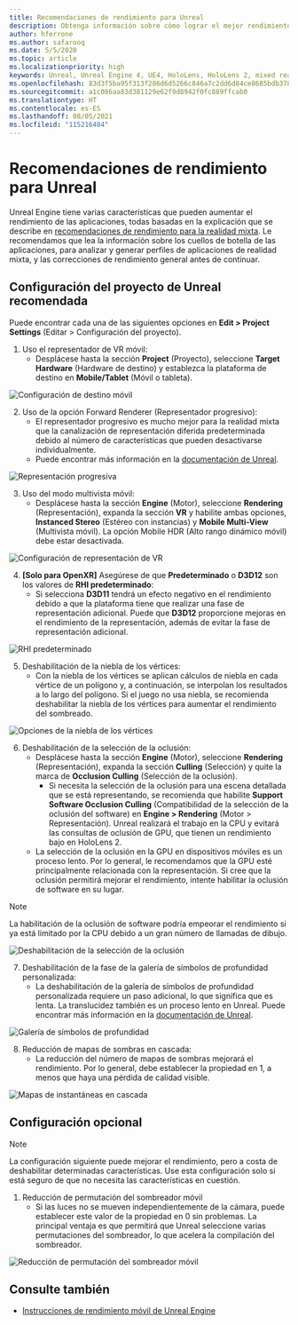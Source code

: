 ```yaml
---
title: Recomendaciones de rendimiento para Unreal
description: Obtenga información sobre cómo lograr el mejor rendimiento de las aplicaciones de realidad mixta con la configuración de proyecto de Unreal recomendada.
author: hferrone
ms.author: safarooq
ms.date: 5/5/2020
ms.topic: article
ms.localizationpriority: high
keywords: Unreal, Unreal Engine 4, UE4, HoloLens, HoloLens 2, mixed reality, performance, optimization, settings, documentation
ms.openlocfilehash: 83d3f5ba95f313f286d6d5266c846a7c2dd6d84ce8685bdb3783fa5109645eb5
ms.sourcegitcommit: a1c086aa83d381129e62f9d8942f0fc889ffcab0
ms.translationtype: HT
ms.contentlocale: es-ES
ms.lasthandoff: 08/05/2021
ms.locfileid: "115216484"
---
```

# <a name="performance-recommendations-for-unreal"></a>Recomendaciones de rendimiento para Unreal

Unreal Engine tiene varias características que pueden aumentar el rendimiento de las aplicaciones, todas basadas en la explicación que se describe en [recomendaciones de rendimiento para la realidad mixta](../platform-capabilities-and-apis/understanding-performance-for-mixed-reality.md). Le recomendamos que lea la información sobre los cuellos de botella de las aplicaciones, para analizar y generar perfiles de aplicaciones de realidad mixta, y las correcciones de rendimiento general antes de continuar.

## <a name="recommended-unreal-project-settings"></a>Configuración del proyecto de Unreal recomendada

Puede encontrar cada una de las siguientes opciones en **Edit > Project Settings** (Editar > Configuración del proyecto).

1. Uso el representador de VR móvil:
    * Desplácese hasta la sección **Project** (Proyecto), seleccione **Target Hardware** (Hardware de destino) y establezca la plataforma de destino en **Mobile/Tablet** (Móvil o tableta).

![Configuración de destino móvil](images/unreal/performance-recommendations-img-01.png)

2. Uso de la opción Forward Renderer (Representador progresivo): 
    * El representador progresivo es mucho mejor para la realidad mixta que la canalización de representación diferida predeterminada debido al número de características que pueden desactivarse individualmente. 
    * Puede encontrar más información en la [documentación de Unreal](https://docs.unrealengine.com/Platforms/VR/DevelopVR/VRPerformance/index.html).

![Representación progresiva](images/unreal/performance-recommendations-img-04.png)

3. Uso del modo multivista móvil:
    * Desplácese hasta la sección **Engine** (Motor), seleccione **Rendering** (Representación), expanda la sección **VR** y habilite ambas opciones, **Instanced Stereo** (Estéreo con instancias) y **Mobile Multi-View** (Multivista móvil). La opción Mobile HDR (Alto rango dinámico móvil) debe estar desactivada.

![Configuración de representación de VR](images/unreal/performance-recommendations-img-03.png)

4. **[Solo para OpenXR]** Asegúrese de que **Predeterminado** o **D3D12** son los valores de **RHI predeterminado**:
    * Si selecciona **D3D11** tendrá un efecto negativo en el rendimiento debido a que la plataforma tiene que realizar una fase de representación adicional. Puede que **D3D12** proporcione mejoras en el rendimiento de la representación, además de evitar la fase de representación adicional.

![RHI predeterminado](images/unreal/performance-recommendations-img-09.png)

5. Deshabilitación de la niebla de los vértices: 
    * Con la niebla de los vértices se aplican cálculos de niebla en cada vértice de un polígono y, a continuación, se interpolan los resultados a lo largo del polígono. Si el juego no usa niebla, se recomienda deshabilitar la niebla de los vértices para aumentar el rendimiento del sombreado.

![Opciones de la niebla de los vértices](images/unreal/performance-recommendations-img-05.png)

6. Deshabilitación de la selección de la oclusión:
    * Desplácese hasta la sección **Engine** (Motor), seleccione **Rendering** (Representación), expanda la sección **Culling** (Selección) y quite la marca de **Occlusion Culling** (Selección de la oclusión).
        + Si necesita la selección de la oclusión para una escena detallada que se está representando, se recomienda que habilite **Support Software Occlusion Culling** (Compatibilidad de la selección de la oclusión del software) en **Engine > Rendering** (Motor > Representación). Unreal realizará el trabajo en la CPU y evitará las consultas de oclusión de GPU, que tienen un rendimiento bajo en HoloLens 2.
    * La selección de la oclusión en la GPU en dispositivos móviles es un proceso lento. Por lo general, le recomendamos que la GPU esté principalmente relacionada con la representación. Si cree que la oclusión permitirá mejorar el rendimiento, intente habilitar la oclusión de software en su lugar. 

> [!NOTE]
> La habilitación de la oclusión de software podría empeorar el rendimiento si ya está limitado por la CPU debido a un gran número de llamadas de dibujo.

![Deshabilitación de la selección de la oclusión](images/unreal/performance-recommendations-img-02.png)

7. Deshabilitación de la fase de la galería de símbolos de profundidad personalizada:
    * La deshabilitación de la galería de símbolos de profundidad personalizada requiere un paso adicional, lo que significa que es lenta. La translucidez también es un proceso lento en Unreal. Puede encontrar más información en la [documentación de Unreal](https://docs.unrealengine.com/Engine/Performance/Guidelines/index.html).

![Galería de símbolos de profundidad](images/unreal/performance-recommendations-img-06.png)

8. Reducción de mapas de sombras en cascada: 
    * La reducción del número de mapas de sombras mejorará el rendimiento. Por lo general, debe establecer la propiedad en 1, a menos que haya una pérdida de calidad visible. 

![Mapas de instantáneas en cascada](images/unreal/performance-recommendations-img-07.png)

## <a name="optional-settings"></a>Configuración opcional

> [!NOTE]
> La configuración siguiente puede mejorar el rendimiento, pero a costa de deshabilitar determinadas características. Use esta configuración solo si está seguro de que no necesita las características en cuestión.

1. Reducción de permutación del sombreador móvil
    * Si las luces no se mueven independientemente de la cámara, puede establecer este valor de la propiedad en 0 sin problemas. La principal ventaja es que permitirá que Unreal seleccione varias permutaciones del sombreador, lo que acelera la compilación del sombreador.

![Reducción de permutación del sombreador móvil](images/unreal/performance-recommendations-img-08.png)

## <a name="see-also"></a>Consulte también

* [Instrucciones de rendimiento móvil de Unreal Engine]( https://docs.unrealengine.com/Platforms/Mobile/Performance/index.html)